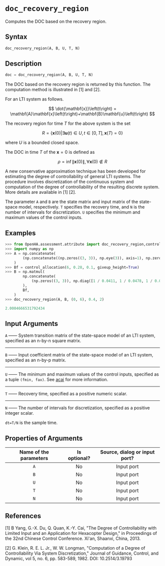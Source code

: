 # `doc_recovery_region`

Computes the DOC based on the recovery region.

## Syntax

```python
doc_recovery_region(A, B, U, T, N)
```

## Description

```python
doc = doc_recovery_region(A, B, U, T, N)
```

The DOC based on the recovery region is returned by this function.
The computation method is illustrated in [1] and [2].

For an LTI system as follows.

$$
\dot{\mathbf{x}}\left(t\right) = \mathbf{A}\mathbf{x}\left(t\right)+\mathbf{B}\mathbf{u}\left(t\right)
$$

The recovery region for time $T$ for the above system is the set

$$
R=\left\{\mathbf{x}\left(0\right)|\exists\mathbf{u}\left(t\right)\in U,t\in\left[0,T\right],\mathbf{x}\left(T\right)=0\right\}
$$

where $U$ is a bounded closed space.

The DOC in time $T$ of the $\mathbf{x}=0$ is defined as

$$
\rho=\inf\left\|\mathbf{x}\left(0\right)\right\|,\forall \mathbf{x}\left(0\right)\notin R
$$

A new conservative approximation technique has been developed for estimating the degree of controllability of general LTI systems.
The procedure involves discretization of the continuous system and computation of
the degree of controllability of the resulting discrete system.
More details are available in [1] [2].

The parameter `A` and `B` are the state matrix and input matrix of the state-space model, respectively.
`T` specifies the recovery time, and `N` is the number of intervals for discretization.
`U` specifies the minimum and maximum values of the control inputs.

## Examples

```python
>>> from OpenHA.assessment.attribute import doc_recovery_region,control_allocation
>>> import numpy as np
>>> A = np.concatenate(
        (np.concatenate((np.zeros((3, 3)), np.eye(3)), axis=1), np.zeros((3, 6))), axis=0
    )
>>> Bf = control_allocation(6, 0.28, 0.1, giveup_height=True)
>>> B = np.matmul(
        np.concatenate(
            (np.zeros((3, 3)), np.diag([1 / 0.0411, 1 / 0.0478, 1 / 0.0599])), axis=0
        ),
        Bf,
    )
>>> doc_recovery_region(A, B, (0, 6), 0.4, 2)

2.0004666531792434

```

## Input Arguments

`A` —— System transition matrix of the state-space model of an LTI system, specified as an n-by-n square matrix.

---

`B` —— Input coefficient matrix of the state-space model of an LTI system, specified as an n-by-p matrix.

---

`U` —— The minimum and maximum values of the control inputs, specified as a tuple `(fmin, fax)`.
See [acai](./acai.html#input-arguments) for more information.

---

`T` —— Recovery time, specified as a positive numeric scalar.

---

`N` —— The number of intervals for discretization, specified as a positive integer scalar.

`dt=T/N` is the sample time.

## Properties of Arguments

| Name of the parameters | Is optional? | Source, dialog or input port? |
| :--------------------: | :----------: | :---------------------------: |
|          `A`           |      No      |          Input port           |
|          `B`           |      No      |          Input port           |
|          `U`           |      No      |          Input port           |
|          `T`           |      No      |          Input port           |
|          `N`           |      No      |          Input port           |

## References

[1] B Yang, G.-X. Du, Q. Quan, K.-Y. Cai, "The Degree of Controllability with Limited Input and an Application for Hexacopter Design," in Proceedings of the 32nd Chinese Control Conference. Xi'an, Shaanxi, China, 2013.

[2] G. Klein, R. E. L. Jr., W. W. Longman, "Computation of a Degree of Controllability Via System Discretization," Journal of Guidance, Control, and Dynamic, vol 5, no. 6, pp. 583-589, 1982. DOI: 10.2514/3.19793
